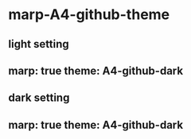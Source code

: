 # marp-A4-github-theme

**light setting**
---
marp: true
theme: A4-github-dark
---


**dark setting**
---
marp: true
theme: A4-github-dark
---
